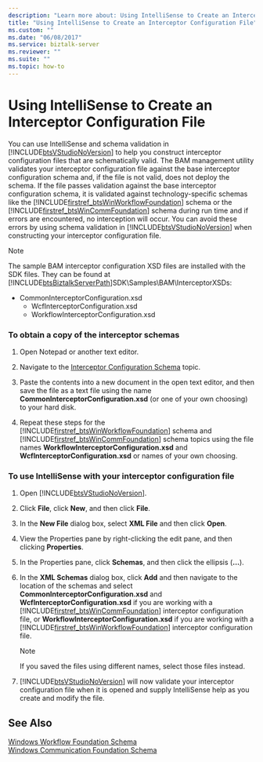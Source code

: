 ```yaml
---
description: "Learn more about: Using IntelliSense to Create an Interceptor Configuration File"
title: "Using IntelliSense to Create an Interceptor Configuration File"
ms.custom: ""
ms.date: "06/08/2017"
ms.service: biztalk-server
ms.reviewer: ""
ms.suite: ""
ms.topic: how-to
---
```

# Using IntelliSense to Create an Interceptor Configuration File
You can use IntelliSense and schema validation in [!INCLUDE[btsVStudioNoVersion](../includes/btsvstudionoversion-md.md)] to help you construct interceptor configuration files that are schematically valid. The BAM management utility validates your interceptor configuration file against the base interceptor configuration schema and, if the file is not valid, does not deploy the schema. If the file passes validation against the base interceptor configuration schema, it is validated against technology-specific schemas like the [!INCLUDE[firstref_btsWinWorkflowFoundation](../includes/firstref-btswinworkflowfoundation-md.md)] schema or the [!INCLUDE[firstref_btsWinCommFoundation](../includes/firstref-btswincommfoundation-md.md)] schema during run time and if errors are encountered, no interception will occur. You can avoid these errors by using schema validation in [!INCLUDE[btsVStudioNoVersion](../includes/btsvstudionoversion-md.md)] when constructing your interceptor configuration file.  
  
> [!NOTE]
>  The sample BAM interceptor configuration XSD files are installed with the SDK files. They can be found at [!INCLUDE[btsBiztalkServerPath](../includes/btsbiztalkserverpath-md.md)]SDK\Samples\BAM\InterceptorXSDs:  
> 
> - CommonInterceptorConfiguration.xsd  
>   -   WcfInterceptorConfiguration.xsd  
>   -   WorkflowInterceptorConfiguration.xsd  
  
### To obtain a copy of the interceptor schemas  
  
1. Open Notepad or another text editor.  
  
2. Navigate to the [Interceptor Configuration Schema](../core/interceptor-configuration-schema.md) topic.  
  
3. Paste the contents into a new document in the open text editor, and then save the file as a text file using the name **CommonInterceptorConfiguration.xsd** (or one of your own choosing) to your hard disk.  
  
4. Repeat these steps for the [!INCLUDE[firstref_btsWinWorkflowFoundation](../includes/firstref-btswinworkflowfoundation-md.md)] schema and [!INCLUDE[firstref_btsWinCommFoundation](../includes/firstref-btswincommfoundation-md.md)] schema topics using the file names **WorkflowInterceptorConfiguration.xsd** and **WcfInterceptorConfiguration.xsd** or names of your own choosing.  
  
### To use IntelliSense with your interceptor configuration file  
  
1. Open [!INCLUDE[btsVStudioNoVersion](../includes/btsvstudionoversion-md.md)].  
  
2. Click **File**, click **New**, and then click **File**.  
  
3. In the **New File** dialog box, select **XML File** and then click **Open**.  
  
4. View the Properties pane by right-clicking the edit pane, and then clicking **Properties**.  
  
5. In the Properties pane, click **Schemas**, and then click the ellipsis (**…**).  
  
6. In the **XML Schemas** dialog box, click **Add** and then navigate to the location of the schemas and select **CommonInterceptorConfiguration.xsd** and **WcfInterceptorConfiguration.xsd** if you are working with a [!INCLUDE[firstref_btsWinCommFoundation](../includes/firstref-btswincommfoundation-md.md)] interceptor configuration file, or **WorkflowInterceptorConfiguration.xsd** if you are working with a [!INCLUDE[firstref_btsWinWorkflowFoundation](../includes/firstref-btswinworkflowfoundation-md.md)] interceptor configuration file.  
  
   > [!NOTE]
   >  If you saved the files using different names, select those files instead.  
  
7. [!INCLUDE[btsVStudioNoVersion](../includes/btsvstudionoversion-md.md)] will now validate your interceptor configuration file when it is opened and supply IntelliSense help as you create and modify the file.  
  
## See Also  
 [Windows Workflow Foundation Schema](../core/windows-workflow-foundation-schema.md)   
 [Windows Communication Foundation Schema](../core/windows-communication-foundation-schema.md)
